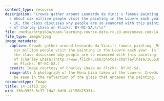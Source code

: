 ```yaml
---
content_type: resource
description: "Crowds gather around Leonardo da Vinci's famous painting Mona Lisa.\
  \ About six million people visit the painting in the Louvre each year. In lecture\
  \ 16, the class discusses why people are so enamored with this painting. Image courtesy\
  \ of Charley Lhasa on Flickr. BY-NC-SA.\r\n"
file: /media/https%3A/open-learning-course-data-rc.s3.amazonaws.com/14-11-insights-from-game-theory-into-social-behavior-fall-2013/150a99235c371da20df04f150b75331a_14-11f13.jpg
file_type: image/jpeg
image_metadata:
  caption: Crowds gather around Leonardo da Vinci's famous painting _Mona Lisa_. About
    six million people visit the painting in the Louvre each year. In lecture 16,
    the class discussed why people are so enamored with this painting. (Image courtesy
    of [Charley Lhasa](http://www.flickr.com/photos/charleylhasa/1656393100/sizes/l)
    on Flickr. BY-NC-SA.)
  credit: Image courtesy of Charley Lhasa on Flickr. BY-NC-SA.
  image-alt: A photograph of the Mona Lisa taken at the Louvre. Crowds of people can
    be seen in the reflection of the glass that encases the painting.
resourcetype: Image
title: 14-11f13.jpg
uid: 150a9923-5c37-1da2-0df0-4f150b75331a
---
```


